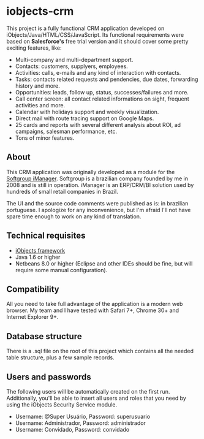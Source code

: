 # iobjects-crm

This project is a fully functional CRM application developed on iObjects/Java/HTML/CSS/JavaScript. Its functional requirements were based on **Salesforce's** free trial version and it should cover some pretty exciting features, like:

- Multi-company and multi-department support.
- Contacts: customers, supplyers, employees.
- Activities: calls, e-mails and any kind of interaction with contacts.
- Tasks: contacts related requests and pendencies, due dates, forwarding history and more.
- Opportunities: leads, follow up, status, successes/failures and more.
- Call center screen: all contact related informations on sight, frequent activities and more.
- Calendar with holidays support and weekly visualization.
- Direct mail with route tracing support on Google Maps.
- 25 cards and reports with several different analysis about ROI, ad campaigns, salesman performance, etc.
- Tons of minor features.

## About
This CRM application was originally developed as a module for the [Softgroup iManager](http://imanager.com.br). Softgroup is a brazilian company founded by me in 2008 and is still in operation. iManager is an ERP/CRM/BI solution used by hundreds of small retail companies in Brazil.

The UI and the source code comments were published as is: in brazilian portuguese. I apologize for any inconvenience, but I'm afraid I'll not have spare time enough to work on any kind of translation.

## Technical requisites
- [iObjects framework](https://github.com/kleber-maia/iobjects)
- Java 1.6 or higher
- Netbeans 8.0 or higher (Eclipse and other IDEs should be fine, but will require some manual configuration).

## Compatibility
All you need to take full advantage of the application is a modern web browser. My team and I have tested with Safari 7+, Chrome 30+ and Internet Explorer 9+.

## Database structure
There is a .sql file on the root of this project which contains all the needed table structure, plus a few sample records.

## Users and passwords
The following users will be automatically created on the first run. Additionally, you'll be able to insert all users and roles that you need by using the iObjects Security Service module.
- Username: @Super Usuário, Password: superusuario
- Username: Administrador, Password: administrador
- Username: Convidado, Password: convidado
